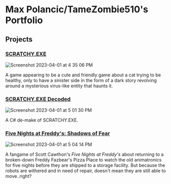 # **Max Polancic/TameZombie510's Portfolio**
## Projects
### [SCRATCHY.EXE](https://scratch.mit.edu/projects/602790571/)
![Screenshot 2023-04-01 at 4 35 06 PM](https://user-images.githubusercontent.com/129619703/229315408-e56d37ef-2a99-4ee1-ac42-7654674be687.png)

A game appearing to be a cute and friendly game about a cat trying to be healthy, only to have a sinister side in the form of a dark story revolving around a mysterious virus-like entity that haunts it. 
### [SCRATCHY.EXE Decoded](https://github.com/mdpolancic/tamezombie.github.io/files/11133367/Scratchy.EXE.12.zip)

![Screenshot 2023-04-01 at 5 01 30 PM](https://user-images.githubusercontent.com/129619703/229315982-7d344e16-a547-4fe5-9802-ddedbbbb830e.png)

A C# de-make of SCRATCHY.EXE.
### [Five Nights at Freddy's: Shadows of Fear](https://scratch.mit.edu/projects/340366153/)
![Screenshot 2023-04-01 at 5 04 14 PM](https://user-images.githubusercontent.com/129619703/229316051-3ab7cf94-4da0-421a-98e6-84ea5eeb3b3e.png)

A fangame of Scott Cawthon's *Five Nights at Freddy's* about returning to a broken-down Freddy Fazbear's Pizza Place to watch the old animatronics for five nights before they are shipped to a storage facility. But because the robots are withered and in need of repair, doesn't mean they are still able to move..right?   
